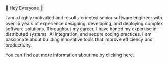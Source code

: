 💜 Hey Everyone 💜

I am a highly motivated and results-oriented senior software engineer with over 15 years of experience designing, developing, and deploying complex software solutions. Throughout my career, I have honed my expertise in distributed systems, AI integration, and secure coding practices. I am passionate about building innovative tools that improve efficiency and productivity.

You can find out more information about me by clicking [here](https://www.linkedin.com/in/suannai231/).
